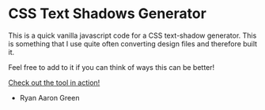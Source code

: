 # CSS Text Shadows Generator
This is a quick vanilla javascript code for a CSS text-shadow generator. This is something that I use quite often converting design files and therefore built it.

Feel free to add to it if you can think of ways this can be better!

[Check out the tool in action!](https://ryangreencreative.github.io/css-text-shadows-generator/)


- Ryan Aaron Green

